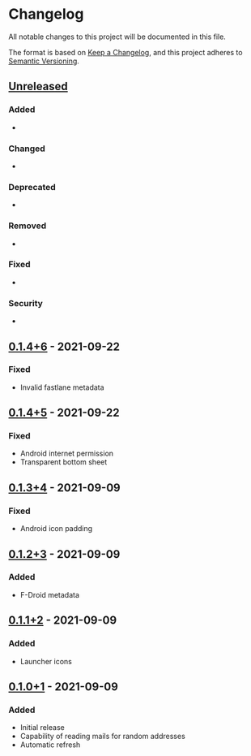 # Changelog

All notable changes to this project will be documented in this file.

The format is based on [Keep a Changelog](https://keepachangelog.com/en/1.0.0/),
and this project adheres to [Semantic Versioning](https://semver.org/spec/v2.0.0.html).

## [Unreleased]

### Added

- 

### Changed

- 

### Deprecated

- 

### Removed

- 

### Fixed

- 

### Security

- 

## [0.1.4+6] - 2021-09-22

### Fixed

- Invalid fastlane metadata

## [0.1.4+5] - 2021-09-22

### Fixed

- Android internet permission
- Transparent bottom sheet

## [0.1.3+4] - 2021-09-09

### Fixed

- Android icon padding

## [0.1.2+3] - 2021-09-09

### Added

- F-Droid metadata

## [0.1.1+2] - 2021-09-09

### Added

- Launcher icons

## [0.1.0+1] - 2021-09-09

### Added

- Initial release
- Capability of reading mails for random addresses
- Automatic refresh

[Unreleased]: https://gitlab.com/TheOneWithTheBraid/guerrilla_mail/-/compare/0.1.4+6...main
[0.1.4+6]: https://gitlab.com/TheOneWithTheBraid/guerrilla_mail/-/tags/0.1.4+6
[0.1.4+5]: https://gitlab.com/TheOneWithTheBraid/guerrilla_mail/-/tags/0.1.4+5
[0.1.3+4]: https://gitlab.com/TheOneWithTheBraid/guerrilla_mail/-/tags/0.1.3+4
[0.1.2+3]: https://gitlab.com/TheOneWithTheBraid/guerrilla_mail/-/tags/0.1.2+3
[0.1.1+2]: https://gitlab.com/TheOneWithTheBraid/guerrilla_mail/-/tags/0.1.1+2
[0.1.0+1]: https://gitlab.com/TheOneWithTheBraid/guerrilla_mail/-/tags/0.1.0+1
